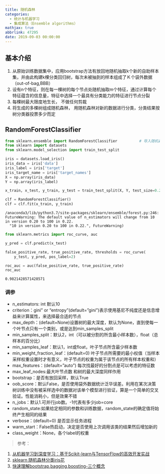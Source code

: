 ```yaml
---
title: 随机森林
categories:
  - 统计与机器学习
  - 集成算法（Ensemble algorithms）
mathjax: true
abbrlink: 47295
date: 2019-09-03 00:00:00
---
```


## 基本介绍

1. 从原始训练数据集中，应⽤bootstrap⽅法有放回地随机抽取k个新的⾃助样本集，并由此构建k棵分类回归树，每次未被抽到的样本组成了Ｋ个袋外数据（out-of-bag,BBB）
2. 设有n个特征，则在每⼀棵树的每个节点处随机抽取m个特征，通过计算每个特征蕴含的信息量，特征中选择⼀个最具有分类能⼒的特征进⾏节点分裂
3. 每棵树最⼤限度地⽣长， 不做任何剪裁
4. 将⽣成的多棵树组成随机森林， ⽤随机森林对新的数据进⾏分类，分类结果按树分类器投票多少⽽定

## RandomForestClassifier


```python
from sklearn.ensemble import RandomForestClassifier          # 导入随机森林的包
from sklearn import datasets
from sklearn.model_selection import train_test_split

iris = datasets.load_iris()
iris_data = iris['data']
iris_label = iris['target']
iris_target_name = iris['target_names']
X = np.array(iris_data)
Y = np.array(iris_label)

x_train, x_test, y_train, y_test = train_test_split(X, Y, test_size=0.25)

clf = RandomForestClassifier()
clf = clf.fit(x_train, y_train)
```

    /anaconda3/lib/python3.7/site-packages/sklearn/ensemble/forest.py:246: FutureWarning: The default value of n_estimators will change from 10 in version 0.20 to 100 in 0.22.
      "10 in version 0.20 to 100 in 0.22.", FutureWarning)



```python
from sklearn.metrics import roc_curve, auc

y_pred = clf.predict(x_test)

false_positive_rate, true_positive_rate, thresholds = roc_curve(
    y_test, y_pred, pos_label=2)

roc_auc = auc(false_positive_rate, true_positive_rate)
roc_auc
```




    0.9821428571428571



### 调参

- n_estimators: int 默认10
- criterion：gini” or “entropy”(default=”gini”)表示使用基尼不纯度还是信息增益来计算属性，来选择最合适的节点
- max_depth：(default=None)设置树的最大深度，默认为None，直到使每一个叶节点只有一个类别，或是达到min_samples_split
- min_samples_split：默认2，int（可以被分割的所含最小样本数），float（总样本的百分比）
- min_samples_leaf：默认1，int或float，叶子节点所含最少样本数
- min_weight_fraction_leaf：(default=0) 叶子节点所需要的最小权值（当样本采样权重设置时才有意义，叶子节点的权重为属于该节点的所有样本权重和）
- max_features：(default=”auto”) 每次找最好的分割点是可以考虑的特征数
- max_leaf_nodes:最大叶节点数 和树的最大深度同样作用
- bootstrap：是否有放回采样，默认True
- oob_score：默认False，是否使用袋外数据统计泛华误差。利用在某次决策树训练中没有被采样选中的数据对该单个模型进行验证，算是一个简单的交叉验证。性能消耗小，但是效果不错
- n_jobs：默认1.可并行job数。-1代表有多少job=core
- random_state:如果给定相同的参数和训练数据，random_state的确定值将始终产生相同的结果
- verbose：(default=0) 是否显示任务进程
- warm_start：False热启动，决定是否使用上次调用该类的结果然后增加新的
- class_weight：None，各个label的权重

> 参考：

1. [从机器学习到深度学习：基于Scikit-learn与TensorFlow的高效开发实战](http://www.broadview.com.cn/book/5337)
2. [sklearn 随机森林分类iris花](https://blog.csdn.net/qwq1503/article/details/91535494)
3. [快速理解bootstrap,bagging,boosting-三个概念](https://blog.csdn.net/wangqi880/article/details/49765673)
